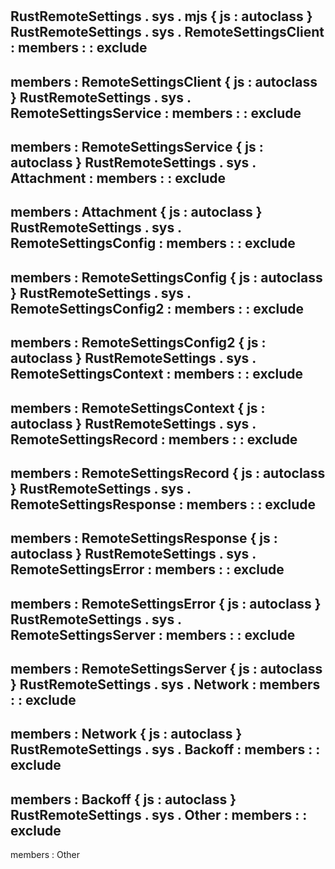 #
RustRemoteSettings
.
sys
.
mjs
{
js
:
autoclass
}
RustRemoteSettings
.
sys
.
RemoteSettingsClient
:
members
:
:
exclude
-
members
:
RemoteSettingsClient
{
js
:
autoclass
}
RustRemoteSettings
.
sys
.
RemoteSettingsService
:
members
:
:
exclude
-
members
:
RemoteSettingsService
{
js
:
autoclass
}
RustRemoteSettings
.
sys
.
Attachment
:
members
:
:
exclude
-
members
:
Attachment
{
js
:
autoclass
}
RustRemoteSettings
.
sys
.
RemoteSettingsConfig
:
members
:
:
exclude
-
members
:
RemoteSettingsConfig
{
js
:
autoclass
}
RustRemoteSettings
.
sys
.
RemoteSettingsConfig2
:
members
:
:
exclude
-
members
:
RemoteSettingsConfig2
{
js
:
autoclass
}
RustRemoteSettings
.
sys
.
RemoteSettingsContext
:
members
:
:
exclude
-
members
:
RemoteSettingsContext
{
js
:
autoclass
}
RustRemoteSettings
.
sys
.
RemoteSettingsRecord
:
members
:
:
exclude
-
members
:
RemoteSettingsRecord
{
js
:
autoclass
}
RustRemoteSettings
.
sys
.
RemoteSettingsResponse
:
members
:
:
exclude
-
members
:
RemoteSettingsResponse
{
js
:
autoclass
}
RustRemoteSettings
.
sys
.
RemoteSettingsError
:
members
:
:
exclude
-
members
:
RemoteSettingsError
{
js
:
autoclass
}
RustRemoteSettings
.
sys
.
RemoteSettingsServer
:
members
:
:
exclude
-
members
:
RemoteSettingsServer
{
js
:
autoclass
}
RustRemoteSettings
.
sys
.
Network
:
members
:
:
exclude
-
members
:
Network
{
js
:
autoclass
}
RustRemoteSettings
.
sys
.
Backoff
:
members
:
:
exclude
-
members
:
Backoff
{
js
:
autoclass
}
RustRemoteSettings
.
sys
.
Other
:
members
:
:
exclude
-
members
:
Other
